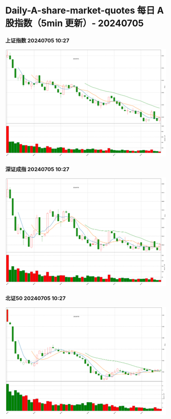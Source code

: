 
# Daily-A-share-market-quotes 每日 A 股指数（5min 更新）- 20240705

### 上证指数 20240705 10:27
![](./fig/2024/7/20240705-sh000001.png)

### 深证成指 20240705 10:27
![](./fig/2024/7/20240705-sz399001.png)

### 北证50 20240705 10:27
![](./fig/2024/7/20240705-bj899050.png)

